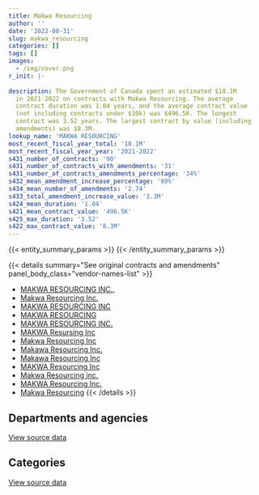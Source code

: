 ```yaml
---
title: Makwa Resourcing
author: ''
date: '2022-08-31'
slug: makwa_resourcing
categories: []
tags: []
images:
  - /img/cover.png
r_init: |-
  
description: The Government of Canada spent an estimated $10.1M
  in 2021-2022 on contracts with Makwa Resourcing. The average
  contract duration was 1.04 years, and the average contract value
  (not including contracts under $10k) was $496.5K. The longest
  contract was 3.52 years. The largest contract by value (including
  amendments) was $8.3M.
lookup_name: 'MAKWA RESOURCING'
most_recent_fiscal_year_total: '10.1M'
most_recent_fiscal_year_year: '2021-2022'
s431_number_of_contracts: '90'
s431_number_of_contracts_with_amendments: '31'
s431_number_of_contracts_amendments_percentage: '34%'
s432_mean_amendment_increase_percentage: '89%'
s434_mean_number_of_amendments: '2.74'
s433_total_amendment_increase_value: '3.3M'
s424_mean_duration: '1.04'
s421_mean_contract_value: '496.5K'
s425_max_duration: '3.52'
s422_max_contract_value: '8.3M'
---
```


<script src="/rmarkdown-libs/htmlwidgets/htmlwidgets.js"></script>
<link href="/rmarkdown-libs/datatables-css/datatables-crosstalk.css" rel="stylesheet" />
<script src="/rmarkdown-libs/datatables-binding/datatables.js"></script>
<script src="/rmarkdown-libs/jquery/jquery-3.6.0.min.js"></script>
<link href="/rmarkdown-libs/dt-core-bootstrap/css/dataTables.bootstrap.min.css" rel="stylesheet" />
<link href="/rmarkdown-libs/dt-core-bootstrap/css/dataTables.bootstrap.extra.css" rel="stylesheet" />
<script src="/rmarkdown-libs/dt-core-bootstrap/js/jquery.dataTables.min.js"></script>
<script src="/rmarkdown-libs/dt-core-bootstrap/js/dataTables.bootstrap.min.js"></script>
<link href="/rmarkdown-libs/crosstalk/css/crosstalk.min.css" rel="stylesheet" />
<script src="/rmarkdown-libs/crosstalk/js/crosstalk.min.js"></script>
<script src="/rmarkdown-libs/htmlwidgets/htmlwidgets.js"></script>
<link href="/rmarkdown-libs/datatables-css/datatables-crosstalk.css" rel="stylesheet" />
<script src="/rmarkdown-libs/datatables-binding/datatables.js"></script>
<script src="/rmarkdown-libs/jquery/jquery-3.6.0.min.js"></script>
<link href="/rmarkdown-libs/dt-core-bootstrap/css/dataTables.bootstrap.min.css" rel="stylesheet" />
<link href="/rmarkdown-libs/dt-core-bootstrap/css/dataTables.bootstrap.extra.css" rel="stylesheet" />
<script src="/rmarkdown-libs/dt-core-bootstrap/js/jquery.dataTables.min.js"></script>
<script src="/rmarkdown-libs/dt-core-bootstrap/js/dataTables.bootstrap.min.js"></script>
<link href="/rmarkdown-libs/crosstalk/css/crosstalk.min.css" rel="stylesheet" />
<script src="/rmarkdown-libs/crosstalk/js/crosstalk.min.js"></script>

{{< entity_summary_params >}}
{{< /entity_summary_params >}}

{{< details summary="See original contracts and amendments" panel_body_class="vendor-names-list" >}}
- [MAKWA RESOURCING INC.,](https://search.open.canada.ca/en/ct/?sort=contract_value_f%20desc&page=1&search_text=%22MAKWA%20RESOURCING%20INC.%2c%22)
- [Makwa Resourcing Inc.](https://search.open.canada.ca/en/ct/?sort=contract_value_f%20desc&page=1&search_text=%22Makwa%20Resourcing%20Inc.%22)
- [MAKWA RESOURCING INC](https://search.open.canada.ca/en/ct/?sort=contract_value_f%20desc&page=1&search_text=%22MAKWA%20RESOURCING%20INC%22)
- [MAKWA RESOURCING](https://search.open.canada.ca/en/ct/?sort=contract_value_f%20desc&page=1&search_text=%22MAKWA%20RESOURCING%22)
- [MAKWA RESOURCING INC.](https://search.open.canada.ca/en/ct/?sort=contract_value_f%20desc&page=1&search_text=%22MAKWA%20RESOURCING%20INC.%22)
- [MAKWA Resursing Inc](https://search.open.canada.ca/en/ct/?sort=contract_value_f%20desc&page=1&search_text=%22MAKWA%20Resursing%20Inc%22)
- [Makwa Resourcing Inc](https://search.open.canada.ca/en/ct/?sort=contract_value_f%20desc&page=1&search_text=%22Makwa%20Resourcing%20Inc%22)
- [Makawa Resourcing Inc.](https://search.open.canada.ca/en/ct/?sort=contract_value_f%20desc&page=1&search_text=%22Makawa%20Resourcing%20Inc.%22)
- [Makawa Resourcing Inc](https://search.open.canada.ca/en/ct/?sort=contract_value_f%20desc&page=1&search_text=%22Makawa%20Resourcing%20Inc%22)
- [MAKWA Resourcing Inc](https://search.open.canada.ca/en/ct/?sort=contract_value_f%20desc&page=1&search_text=%22MAKWA%20Resourcing%20Inc%22)
- [Makwa Resourcing inc.](https://search.open.canada.ca/en/ct/?sort=contract_value_f%20desc&page=1&search_text=%22Makwa%20Resourcing%20inc.%22)
- [MAKWA Resourcing Inc.](https://search.open.canada.ca/en/ct/?sort=contract_value_f%20desc&page=1&search_text=%22MAKWA%20Resourcing%20Inc.%22)
- [Makwa Resourcing](https://search.open.canada.ca/en/ct/?sort=contract_value_f%20desc&page=1&search_text=%22Makwa%20Resourcing%22)
{{< /details >}}

## Departments and agencies

<div id="htmlwidget-1" style="width:100%;height:auto;" class="datatables html-widget"></div>
<script type="application/json" data-for="htmlwidget-1">{"x":{"style":"bootstrap","filter":"none","vertical":false,"data":[["<a href=\"/departments/cbsa-asfc/\">Canada Border Services Agency<\/a>","<a href=\"/departments/cic/\">Immigration, Refugees and Citizenship Canada<\/a>","<a href=\"/departments/csc-scc/\">Correctional Service of Canada<\/a>","<a href=\"/departments/dfatd-maecd/\">Global Affairs Canada<\/a>","<a href=\"/departments/dnd-mdn/\">National Defence<\/a>","<a href=\"/departments/elections/\">Elections Canada<\/a>","<a href=\"/departments/esdc-edsc/\">Employment and Social Development Canada<\/a>","<a href=\"/departments/hc-sc/\">Health Canada<\/a>","<a href=\"/departments/ic/\">Innovation, Science and Economic Development Canada<\/a>","<a href=\"/departments/irb-cisr/\">Immigration and Refugee Board of Canada<\/a>","<a href=\"/departments/isc-sac/\">Indigenous Services Canada<\/a>","<a href=\"/departments/oic-ci/\">Office of the Information Commissioner of Canada<\/a>","<a href=\"/departments/opc-cpvp/\">Office of the Privacy Commissioner of Canada<\/a>","<a href=\"/departments/ppsc-sppc/\">Public Prosecution Service of Canada<\/a>","<a href=\"/departments/tc/\">Transport Canada<\/a>"],[null,1072646.42,null,null,50419.16,null,null,891995.63,null,null,null,97594.33,11187,475228.13,null],[null,1029792.91,null,null,352612.3,826778.05,null,480657.89,null,null,null,null,null,278856.57,33369.13],[null,1056219.98,753507.08,null,98212.86,771054.73,null,515847.64,null,102293.25,null,null,null,null,362473.02],[3328578.11,1061934.01,3735249.34,34727,145830.54,657440.97,342860.78,166545.02,372916.24,null,13650,null,null,null,207894.43]],"container":"<table class=\"table table-striped table-hover row-border order-column display\">\n  <thead>\n    <tr>\n      <th>Department<\/th>\n      <th>2018-2019<\/th>\n      <th>2019-2020<\/th>\n      <th>2020-2021<\/th>\n      <th>2021-2022<\/th>\n    <\/tr>\n  <\/thead>\n<\/table>","options":{"order":[[4,"desc"]],"pageLength":10,"autoWidth":true,"columnDefs":[{"targets":1,"render":"function(data, type, row, meta) {\n    return type !== 'display' ? data : DTWidget.formatCurrency(data, \"$\", 2, 3, \",\", \".\", true, null);\n  }"},{"targets":2,"render":"function(data, type, row, meta) {\n    return type !== 'display' ? data : DTWidget.formatCurrency(data, \"$\", 2, 3, \",\", \".\", true, null);\n  }"},{"targets":3,"render":"function(data, type, row, meta) {\n    return type !== 'display' ? data : DTWidget.formatCurrency(data, \"$\", 2, 3, \",\", \".\", true, null);\n  }"},{"targets":4,"render":"function(data, type, row, meta) {\n    return type !== 'display' ? data : DTWidget.formatCurrency(data, \"$\", 2, 3, \",\", \".\", true, null);\n  }"},{"width":"16%","targets":[1,2,3,4]},{"className":"dt-right","targets":[1,2,3,4]}],"orderClasses":false}},"evals":["options.columnDefs.0.render","options.columnDefs.1.render","options.columnDefs.2.render","options.columnDefs.3.render"],"jsHooks":[]}</script>
<p class="text-right">
<a href="https://github.com/GoC-Spending/contracts-data/tree/main/data/out/vendors/makwa_resourcing/summary_by_fiscal_year_by_department.csv" class="source-data-link btn btn-link">View source data</a>
</p>

## Categories

<div id="htmlwidget-2" style="width:100%;height:auto;" class="datatables html-widget"></div>
<script type="application/json" data-for="htmlwidget-2">{"x":{"style":"bootstrap","filter":"none","vertical":false,"data":[["<a href=\"/categories/office_management/\">Office management<\/a>","<a href=\"/categories/professional_services/\">Professional services<\/a>","<a href=\"/categories/information_technology/\">Information technology<\/a>","<a href=\"/categories/human_capital/\">Human capital<\/a>"],[null,1515237.25,1083833.42,null],[33369.13,1938904.81,1029792.91,null],[null,1385115.22,2274493.33,null],[null,1197903.54,8834995.9,34727]],"container":"<table class=\"table table-striped table-hover row-border order-column display\">\n  <thead>\n    <tr>\n      <th>Category<\/th>\n      <th>2018-2019<\/th>\n      <th>2019-2020<\/th>\n      <th>2020-2021<\/th>\n      <th>2021-2022<\/th>\n    <\/tr>\n  <\/thead>\n<\/table>","options":{"order":[[4,"desc"]],"dom":"t","pageLength":30,"autoWidth":true,"columnDefs":[{"targets":1,"render":"function(data, type, row, meta) {\n    return type !== 'display' ? data : DTWidget.formatCurrency(data, \"$\", 2, 3, \",\", \".\", true, null);\n  }"},{"targets":2,"render":"function(data, type, row, meta) {\n    return type !== 'display' ? data : DTWidget.formatCurrency(data, \"$\", 2, 3, \",\", \".\", true, null);\n  }"},{"targets":3,"render":"function(data, type, row, meta) {\n    return type !== 'display' ? data : DTWidget.formatCurrency(data, \"$\", 2, 3, \",\", \".\", true, null);\n  }"},{"targets":4,"render":"function(data, type, row, meta) {\n    return type !== 'display' ? data : DTWidget.formatCurrency(data, \"$\", 2, 3, \",\", \".\", true, null);\n  }"},{"width":"16%","targets":[1,2,3,4]},{"className":"dt-right","targets":[1,2,3,4]}],"orderClasses":false,"lengthMenu":[10,25,30,50,100]}},"evals":["options.columnDefs.0.render","options.columnDefs.1.render","options.columnDefs.2.render","options.columnDefs.3.render"],"jsHooks":[]}</script>
<p class="text-right">
<a href="https://github.com/GoC-Spending/contracts-data/tree/main/data/out/vendors/makwa_resourcing/summary_by_fiscal_year_by_category.csv" class="source-data-link btn btn-link">View source data</a>
</p>
